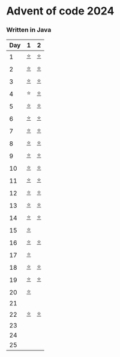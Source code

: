 # Advent of code 2024

### Written in Java

| Day | 1                       | 2                       |
|-----|-------------------------|-------------------------|
| 1   | [⭐](src/D01/D01P1.java) | [⭐](src/D01/D01P2.java) |
| 2   | [⭐](src/D02/D02P1.java) | [⭐](src/D02/D02P2.java) |
| 3   | [⭐](src/D03/D03P1.java) | [⭐](src/D03/D03P2.java) |
| 4   | ⭐                       | [⭐](src/D04/D04P2.java) |
| 5   | [⭐](src/D05/D05P1.java) | [⭐](src/D05/D05P2.java) |
| 6   | [⭐](src/D06/D06P1.java) | [⭐](src/D06/D06P2.java) |
| 7   | [⭐](src/D07/D07P1.java) | [⭐](src/D07/D07P2.java) |
| 8   | [⭐](src/D08/D08P1.java) | [⭐](src/D08/D08P2.java) |
| 9   | [⭐](src/D09/D09P1.java) | [⭐](src/D09/D09P2.java) |
| 10  | [⭐](src/D10/D10P1.java) | [⭐](src/D10/D10P2.java) |
| 11  | [⭐](src/D11/D11P1.java) | [⭐](src/D11/D11P2.java) |
| 12  | [⭐](src/D12/D12P1.java) | [⭐](src/D12/D12P2.java) |
| 13  | [⭐](src/D13/D13P1.java) | [⭐](src/D13/D13P2.java) |
| 14  | [⭐](src/D14/D14P1.java) | [⭐](src/D14/D14P2.java) |
| 15  | [⭐](src/D15/D15P1.java) | [ ](src/D15/D15P2.java) |
| 16  | [⭐](src/D16/D16P1.java) | [⭐](src/D16/D16P2.java) |
| 17  | [⭐](src/D17/D17P1.java) | [ ](src/D17/D17P2.java) |
| 18  | [⭐](src/D18/D18P1.java) | [⭐](src/D18/D18P2.java) |
| 19  | [⭐](src/D19/D19P1.java) | [⭐](src/D19/D19P2.java) |
| 20  | [⭐](src/D20/D20P1.java) | [ ](src/D20/D20P2.java) |
| 21  | [ ](src/D21/D21P1.java) | [ ](src/D21/D21P2.java) |
| 22  | [⭐](src/D22/D22P1.java) | [⭐](src/D22/D22P2.java) |
| 23  | [ ](src/D23/D23P1.java) | [ ](src/D23/D23P2.java) |
| 24  | [ ](src/D24/D24P1.java) | [ ](src/D24/D24P2.java) |
| 25  | [ ](src/D25/D25P1.java) | [ ](src/D25/D25P2.java) |
